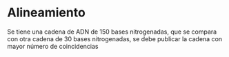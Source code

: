 # Alineamiento
Se tiene una cadena de ADN de 150 bases nitrogenadas, que se compara con otra cadena de 30 bases nitrogenadas, se debe publicar la cadena con mayor número de coincidencias
